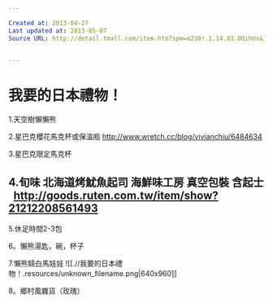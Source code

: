 ```yaml
---

Created at: 2013-04-27
Last updated at: 2013-05-07
Source URL: http://detail.tmall.com/item.htm?spm=a230r.1.14.83.OQihUs&id=23589792447


---
```


# 我要的日本禮物！


1.天空樹懶懶熊

2.星巴克櫻花馬克杯或保溫瓶 <http://www.wretch.cc/blog/vivianchiu/6484634>

3.星巴克限定馬克杯

## 4.旬味 北海道烤魷魚起司 海鮮味工房 真空包裝 含起士   <http://goods.ruten.com.tw/item/show?21212208561493>

5.休足時間2-3包

6。懶熊湯匙，碗，杯子

7.懶熊騎白馬娃娃
![[.//我要的日本禮物！.resources/unknown_filename.png\|640x960]]

8。鄉村風雜貨（玫瑰）

